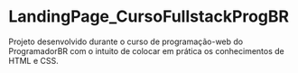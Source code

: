 # LandingPage_CursoFullstackProgBR
 Projeto desenvolvido durante o curso de programação-web do ProgramadorBR com o intuito de colocar em prática os conhecimentos de HTML e CSS.
